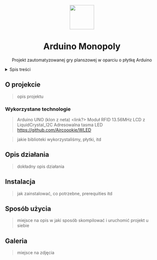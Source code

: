 <div align=center>
  <img src="https://i.imgur.com/kmK7sYT.png" width=80 heigh=80>
  <h1>Arduino Monopoly</h1>
  <p>Projekt zautomatyzowanej gry planszowej w oparciu o płytkę Arduino</p>
</div>

<details>
  <summary>Spis treści</summary>
  <ol>
    <li>
      <a href="#o-projekcie">O projekcie</a>
      <ul>
        <li><a href="#wykorzystane-technologie">Wykorzystane technologie</a></li>
      </ul>
    </li>
    <li>
      <a href="#opis-dzialania">Opis działania</a>
    </li>
    <li>
     <a href="#instalacja">Instalacja</a>
    </li>
    <li>
     <a href="#sposób-użycia">Sposób użycia</a>
    </li>
    <li>
     <a href="#galeria">Galeria</a>
    </li>
  </ol>
</details>

## O projekcie
> opis projektu

### Wykorzystane technologie
> Arduino UNO (klon z neta) <link?>
> Moduł RFID 13.56MHz <biblioteka>
> LCD z LiquidCrystal_I2C
> Adresowalna tasma LED <link> <https://github.com/Aircoookie/WLED>

  
> jakie biblioteki wykorzystaliśmy, płytki, itd

## Opis działania
> dokładny opis działania

## Instalacja
> jak zainstalować, co potrzebne, prerequities itd

## Sposób użycia
> miejsce na opis w jaki sposób skompilować i uruchomić projekt u siebie

## Galeria

> miejsce na zdjęcia
